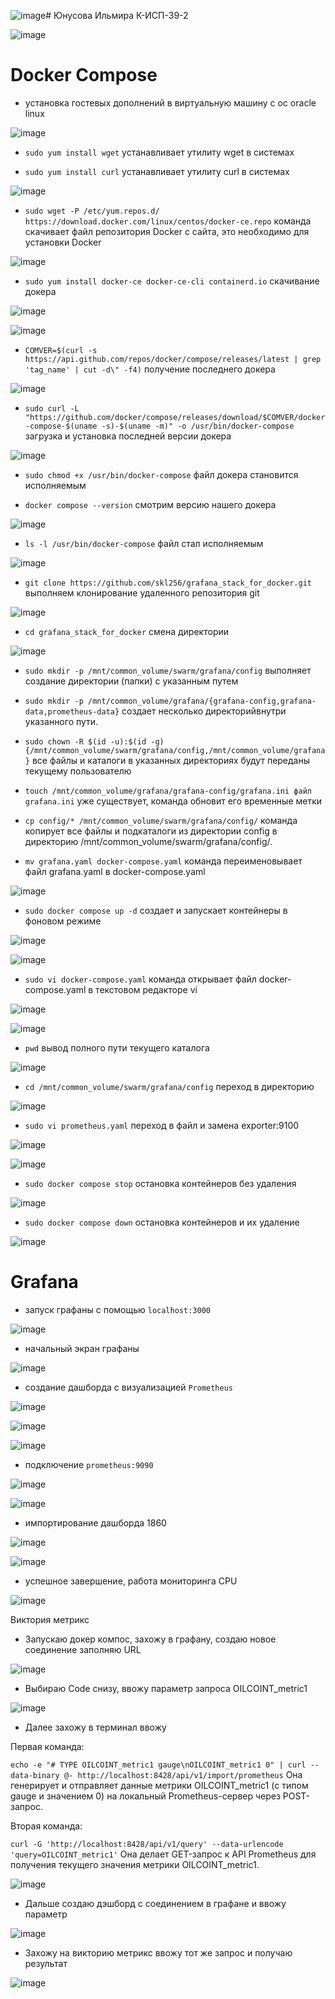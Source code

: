 ![image](https://github.com/user-attachments/assets/c5f033fc-74e8-46fc-8c3f-df5b56b3aa1e)# Юнусова Ильмира К-ИСП-39-2

![image](https://github.com/user-attachments/assets/ad7966b5-9668-4f1a-a012-a092ae46f8b5)

# Docker Compose

- установка гостевых дополнений в виртуальную машину с ос oracle linux

![image](https://github.com/user-attachments/assets/11941d7f-206a-4075-84d7-e5c543a15e7f)

- `sudo yum install wget`  устанавливает утилиту wget в системах

- `sudo yum install curl` устанавливает утилиту curl в системах
  
![image](https://github.com/user-attachments/assets/3abce5f2-b4b4-4b96-8634-08d7203d739e)

- `sudo wget -P /etc/yum.repos.d/ https://download.docker.com/linux/centos/docker-ce.repo` команда скачивает файл репозитория Docker с сайта, это необходимо для установки Docker

![image](https://github.com/user-attachments/assets/3ada9db2-4b04-42aa-9918-3fb89de64c4f)

- `sudo yum install docker-ce docker-ce-cli containerd.io` скачивание докера

![image](https://github.com/user-attachments/assets/3648fad2-23d1-49c1-a0cd-15548bcb31e0)

![image](https://github.com/user-attachments/assets/4a738989-cd4c-4aff-b4ac-54eb27169af2)

- `COMVER=$(curl -s https://api.github.com/repos/docker/compose/releases/latest | grep 'tag_name' | cut -d\" -f4)` получение последнего докера

![image](https://github.com/user-attachments/assets/5448a9d2-1984-4be6-a3c2-8985c5d06079)

- `sudo curl -L "https://github.com/docker/compose/releases/download/$COMVER/docker-compose-$(uname -s)-$(uname -m)" -o /usr/bin/docker-compose` загрузка и установка последней версии докера

![image](https://github.com/user-attachments/assets/14f659fb-4c40-4b19-855d-cd1de7df4192)

- `sudo chmod +x /usr/bin/docker-compose` файл докера становится исполняемым

- `docker compose --version` смотрим версию нашего докера

![image](https://github.com/user-attachments/assets/6da0ceb9-c89f-4703-946d-5aacb10a7dc0)

- `ls -l /usr/bin/docker-compose` файл стал исполняемым

![image](https://github.com/user-attachments/assets/b0375637-91e6-400f-a232-67c8cb4fb1f0)

- `git clone https://github.com/skl256/grafana_stack_for_docker.git` 
выполняем клонирование удаленного репозитория git

![image](https://github.com/user-attachments/assets/5533cef0-7b0e-4583-b0f4-ee5e59ffb66c)

- `cd grafana_stack_for_docker` смена директории

![image](https://github.com/user-attachments/assets/cd2b0fb2-41ee-4d08-9c85-22f2fa3e7149)

- `sudo mkdir -p /mnt/common_volume/swarm/grafana/config` выполняет создание директории (папки) с указанным путем

- `sudo mkdir -p /mnt/common_volume/grafana/{grafana-config,grafana-data,prometheus-data}` создает несколько директорийвнутри указанного пути.

- `sudo chown -R $(id -u):$(id -g) {/mnt/common_volume/swarm/grafana/config,/mnt/common_volume/grafana}` все файлы и каталоги в указанных директориях будут переданы текущему пользователю

- `touch /mnt/common_volume/grafana/grafana-config/grafana.ini файл grafana.ini` уже существует, команда обновит его временные метки

- `cp config/* /mnt/common_volume/swarm/grafana/config/`  команда копирует все файлы и подкаталоги из директории config в директорию /mnt/common_volume/swarm/grafana/config/.

- `mv grafana.yaml docker-compose.yaml` команда переименовывает файл grafana.yaml в docker-compose.yaml

![image](https://github.com/user-attachments/assets/649ecfce-02bd-43e7-9031-6aba88363cb2)

- `sudo docker compose up -d` создает и запускает контейнеры в фоновом режиме

![image](https://github.com/user-attachments/assets/02ffdd8f-6593-4761-a836-740aa88400c8)

![image](https://github.com/user-attachments/assets/814735e3-2833-4508-823b-770346b3eef0)

- `sudo vi docker-compose.yaml` команда открывает файл docker-compose.yaml в текстовом редакторе vi

![image](https://github.com/user-attachments/assets/fb7054f6-2fc7-4187-a97b-78c9a01c1596)

![image](https://github.com/user-attachments/assets/ada7b72b-736d-46c7-bf85-4d78fc4e514b)

- `pwd` вывод полного пути текущего каталога

![image](https://github.com/user-attachments/assets/483cca99-97cb-436a-9d39-41495339e775)

- `cd /mnt/common_volume/swarm/grafana/config` переход в директорию

![image](https://github.com/user-attachments/assets/880035b7-4dcc-4ae5-95bc-34a14ffc36e1)

- `sudo vi prometheus.yaml` переход в файл и замена exporter:9100

![image](https://github.com/user-attachments/assets/0d793aba-461e-4568-838d-0ac313b8e991)

![image](https://github.com/user-attachments/assets/f72b0996-ec38-463f-a15a-433877cca221)

- `sudo docker compose stop` остановка контейнеров без удаления

![image](https://github.com/user-attachments/assets/d92c8952-1f2d-46e0-a6fc-8f7579dcb4a5)

- `sudo docker compose down` остановка контейнеров и их удаление

![image](https://github.com/user-attachments/assets/b43a6ec1-585e-41f3-a9c5-96336f30b69e)

# Grafana

- запуск графаны с помощью `localhost:3000`

![image](https://github.com/user-attachments/assets/d9521743-4239-4b08-a93b-54ed58c85e4c)

- начальный экран графаны

![image](https://github.com/user-attachments/assets/63fa903b-6bf9-4ea5-9300-25085d2e2666)

- создание дашборда с визуализацией `Prometheus`

![image](https://github.com/user-attachments/assets/ba188928-35ca-40db-b464-48f971b37311)

![image](https://github.com/user-attachments/assets/f90e1ab2-4455-4b19-be3d-3df8e78d4884)

![image](https://github.com/user-attachments/assets/22e49310-2017-4712-b594-94cd6480d110)

- подключение `prometheus:9090`

![image](https://github.com/user-attachments/assets/86068921-52c3-4f4b-b5f6-9f494b5a8963)

![image](https://github.com/user-attachments/assets/c77cc21c-fdee-47c4-b66e-ca5c3f9919c5)

- импортирование дашборда 1860

![image](https://github.com/user-attachments/assets/aeb89232-250a-4142-aa76-ea347e282b2d)

![image](https://github.com/user-attachments/assets/0d428fdd-fe99-4944-a48e-edde412cfc3b)

- успешное завершение, работа мониторинга CPU

![image](https://github.com/user-attachments/assets/892bf58d-6f20-442a-92c4-09b475512a4a)


Виктория метрикс

- Запускаю докер компос, захожу в графану, создаю новое соединение заполняю URL

![image](https://github.com/user-attachments/assets/302bd928-3b34-4e27-a976-49f37428f883)
 
- Выбираю Code  снизу, ввожу параметр запроса OILCOINT_metric1

![image](https://github.com/user-attachments/assets/9a7c01a5-332a-46c5-a909-a708566bb1dd)

- Далее захожу в терминал ввожу

Первая команда:

`echo -e "# TYPE OILCOINT_metric1 gauge\nOILCOINT_metric1 0" | curl --data-binary @- http://localhost:8428/api/v1/import/prometheus`
Она генерирует и отправляет данные метрики OILCOINT_metric1 (с типом gauge и значением 0) на локальный Prometheus-сервер через POST-запрос.

Вторая команда:

`curl -G 'http://localhost:8428/api/v1/query' --data-urlencode 'query=OILCOINT_metric1'`
Она делает GET-запрос к API Prometheus для получения текущего значения метрики OILCOINT_metric1.

![image](https://github.com/user-attachments/assets/53462c88-a9da-486c-8522-112bbe911697)

- Дальше создаю дэшборд с соединением в графане и ввожу параметр

![image](https://github.com/user-attachments/assets/f5b5bca8-1ae6-40ce-bc1f-998bdb5c4fb7)

- Захожу на викторию метрикс ввожу тот же запрос и получаю результат

![image](https://github.com/user-attachments/assets/105a8835-0070-45b4-9bbb-a907f0da651f)


 

